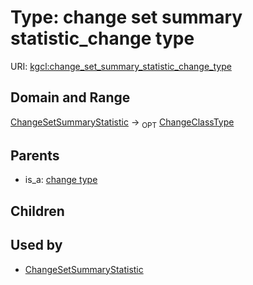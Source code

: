 
# Type: change set summary statistic_change type




URI: [kgcl:change_set_summary_statistic_change_type](http://w3id.org/kgclchange_set_summary_statistic_change_type)


## Domain and Range

[ChangeSetSummaryStatistic](ChangeSetSummaryStatistic.md) ->  <sub>OPT</sub> [ChangeClassType](types/ChangeClassType.md)

## Parents

 *  is_a: [change type](change_type.md)

## Children


## Used by

 * [ChangeSetSummaryStatistic](ChangeSetSummaryStatistic.md)
